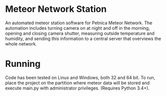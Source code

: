 Meteor Network Station
=====

An automated meteor station software for Petnica Meteor Network. The automation includes turning camera on at night and off in the morning, opening and closing camera shutter, measuring outside temperature and humidity, and sending this information to a central server that overviews the whole network.

Running
=====

Code has been tested on Linux and Windows, both 32 and 64 bit.
To run, place the project on the partition where meteor data will be stored and execute main.py with administrator privileges. (Requires Python 3.4+).
